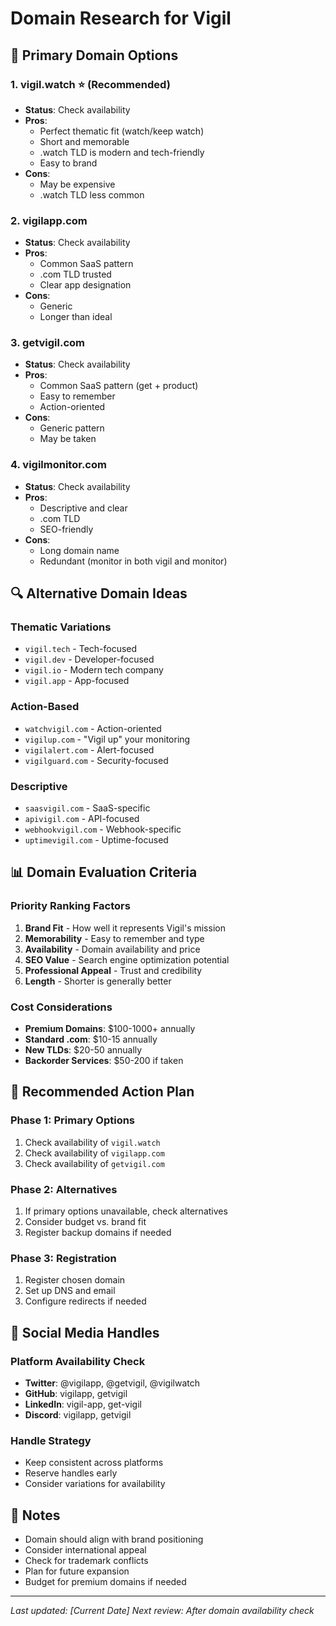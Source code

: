 # Domain Research for Vigil

## 🎯 Primary Domain Options

### 1. vigil.watch ⭐ (Recommended)
- **Status**: Check availability
- **Pros**: 
  - Perfect thematic fit (watch/keep watch)
  - Short and memorable
  - .watch TLD is modern and tech-friendly
  - Easy to brand
- **Cons**: 
  - May be expensive
  - .watch TLD less common

### 2. vigilapp.com
- **Status**: Check availability
- **Pros**:
  - Common SaaS pattern
  - .com TLD trusted
  - Clear app designation
- **Cons**:
  - Generic
  - Longer than ideal

### 3. getvigil.com
- **Status**: Check availability
- **Pros**:
  - Common SaaS pattern (get + product)
  - Easy to remember
  - Action-oriented
- **Cons**:
  - Generic pattern
  - May be taken

### 4. vigilmonitor.com
- **Status**: Check availability
- **Pros**:
  - Descriptive and clear
  - .com TLD
  - SEO-friendly
- **Cons**:
  - Long domain name
  - Redundant (monitor in both vigil and monitor)

## 🔍 Alternative Domain Ideas

### Thematic Variations
- `vigil.tech` - Tech-focused
- `vigil.dev` - Developer-focused
- `vigil.io` - Modern tech company
- `vigil.app` - App-focused

### Action-Based
- `watchvigil.com` - Action-oriented
- `vigilup.com` - "Vigil up" your monitoring
- `vigilalert.com` - Alert-focused
- `vigilguard.com` - Security-focused

### Descriptive
- `saasvigil.com` - SaaS-specific
- `apivigil.com` - API-focused
- `webhookvigil.com` - Webhook-specific
- `uptimevigil.com` - Uptime-focused

## 📊 Domain Evaluation Criteria

### Priority Ranking Factors
1. **Brand Fit** - How well it represents Vigil's mission
2. **Memorability** - Easy to remember and type
3. **Availability** - Domain availability and price
4. **SEO Value** - Search engine optimization potential
5. **Professional Appeal** - Trust and credibility
6. **Length** - Shorter is generally better

### Cost Considerations
- **Premium Domains**: $100-1000+ annually
- **Standard .com**: $10-15 annually
- **New TLDs**: $20-50 annually
- **Backorder Services**: $50-200 if taken

## 🎯 Recommended Action Plan

### Phase 1: Primary Options
1. Check availability of `vigil.watch`
2. Check availability of `vigilapp.com`
3. Check availability of `getvigil.com`

### Phase 2: Alternatives
1. If primary options unavailable, check alternatives
2. Consider budget vs. brand fit
3. Register backup domains if needed

### Phase 3: Registration
1. Register chosen domain
2. Set up DNS and email
3. Configure redirects if needed

## 🔗 Social Media Handles

### Platform Availability Check
- **Twitter**: @vigilapp, @getvigil, @vigilwatch
- **GitHub**: vigilapp, getvigil
- **LinkedIn**: vigil-app, get-vigil
- **Discord**: vigilapp, getvigil

### Handle Strategy
- Keep consistent across platforms
- Reserve handles early
- Consider variations for availability

## 📝 Notes

- Domain should align with brand positioning
- Consider international appeal
- Check for trademark conflicts
- Plan for future expansion
- Budget for premium domains if needed

---

*Last updated: [Current Date]*
*Next review: After domain availability check* 
